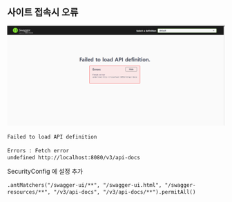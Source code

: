 ## 사이트 접속시 오류

<img src="./assets/image-20230712215009203.png" alt="image-20230712215009203" style="zoom:67%;" />

```
Failed to load API definition

Errors : Fetch error
undefined http://localhost:8080/v3/api-docs
```



SecurityConfig 에 설정 추가

```
.antMatchers("/swagger-ui/**", "/swagger-ui.html", "/swagger-resources/**", "/v3/api-docs", "/v3/api-docs/**").permitAll()
```

